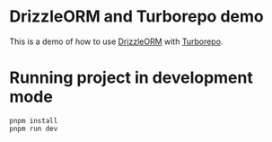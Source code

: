# DrizzleORM and Turborepo demo

This is a demo of how to use [DrizzleORM](https://orm.drizzle.team/) with [Turborepo](https://turbo.build/).

# Running project in development mode

```
pnpm install
pnpm run dev
```
